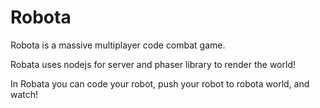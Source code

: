 # Robota

Robota is a massive multiplayer code combat game.

Robata uses nodejs for server and phaser library to render the world!

In Robata you can code your  robot, push your robot to robota world, and watch!



